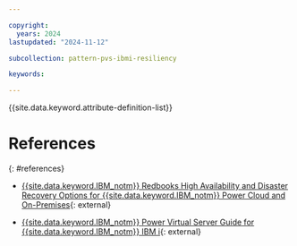 ```yaml
---

copyright:
  years: 2024
lastupdated: "2024-11-12"

subcollection: pattern-pvs-ibmi-resiliency

keywords:

---
```


{{site.data.keyword.attribute-definition-list}}

# References
{: #references}

- [{{site.data.keyword.IBM_notm}} Redbooks High Availability and Disaster Recovery Options for {{site.data.keyword.IBM_notm}} Power Cloud and On-Premises](https://www.redbooks.ibm.com/redpapers/pdfs/redp5656.pdf){: external}

- [{{site.data.keyword.IBM_notm}} Power Virtual Server Guide for {{site.data.keyword.IBM_notm}} IBM i](https://www.redbooks.ibm.com/redbooks/pdfs/sg248513.pdf){: external}
